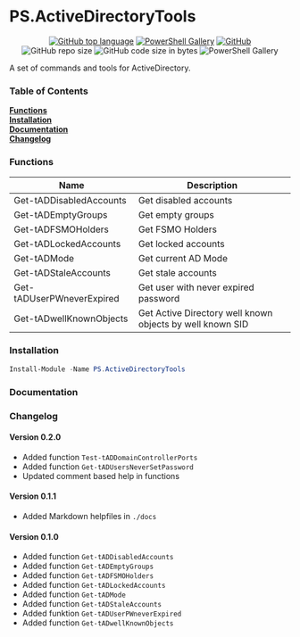 # PS.ActiveDirectoryTools
<p align="center">
<a href="https://github.com/t0rsten/PS.ActiveDirectoryTools"><img alt="GitHub top language" src="https://img.shields.io/github/languages/top/t0rsten/PS.ActiveDirectoryTools"></a>
<a href="https://www.powershellgallery.com/packages/PS.ActiveDirectoryTools/"><img alt="PowerShell Gallery" src="https://img.shields.io/powershellgallery/v/PS.ActiveDirectoryTools"></a>
<a href="https://github.com/t0rsten/PS.ActiveDirectoryTools/blob/master/LICENSE"><img alt="GitHub" src="https://img.shields.io/github/license/t0rsten/PS.ActiveDirectoryTools"></a><br>
<img alt="GitHub repo size" src="https://img.shields.io/github/repo-size/t0rsten/PS.ActiveDirectoryTools">
<img alt="GitHub code size in bytes" src="https://img.shields.io/github/languages/code-size/t0rsten/PS.ActiveDirectoryTools">

<img alt="PowerShell Gallery" src="https://img.shields.io/powershellgallery/p/PS.ActiveDirectoryTools?color=blue">
</p>
A set of commands and tools for ActiveDirectory.

### Table of Contents
**[Functions](#functions)**<br>
**[Installation](#installation)**<br>
**[Documentation](#documentation)**<br>
**[Changelog](#changelog)**<br>

### Functions

| Name                      | Description                                               |
| ------------------------- | --------------------------------------------------------- |
| Get-tADDisabledAccounts   | Get disabled accounts                                     |
| Get-tADEmptyGroups        | Get empty groups                                          |
| Get-tADFSMOHolders        | Get FSMO Holders                                          |
| Get-tADLockedAccounts     | Get locked accounts                                       |
| Get-tADMode               | Get current AD Mode                                       |
| Get-tADStaleAccounts      | Get stale accounts                                        |
| Get-tADUserPWneverExpired | Get user with never expired password                      |
| Get-tADwellKnownObjects   | Get Active Directory well known objects by well known SID |


### Installation
```Powershell
Install-Module -Name PS.ActiveDirectoryTools
```
### Documentation

### Changelog
#### Version 0.2.0
  - Added function ```Test-tADDomainControllerPorts```
  - Added function ```Get-tADUsersNeverSetPassword```
  - Updated comment based help in functions

#### Version 0.1.1
  - Added Markdown helpfiles in ```./docs```

#### Version 0.1.0
  - Added function ```Get-tADDisabledAccounts```
  - Added function ```Get-tADEmptyGroups```
  - Added function ```Get-tADFSMOHolders```
  - Added function ```Get-tADLockedAccounts```
  - Added function ```Get-tADMode```
  - Added function ```Get-tADStaleAccounts```
  - Added funktion ```Get-tADUserPWneverExpired```
  - Added function ```Get-tADwellKnownObjects```